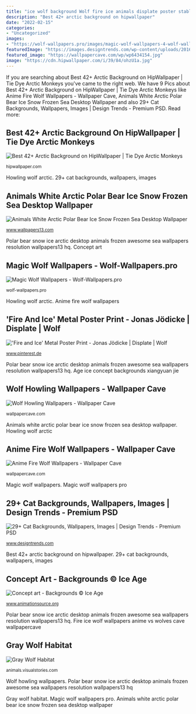 ```yaml
---
title: "ice wolf background Wolf fire ice animals displate poster stable star drawing animal posters fantasy cool mythical spirit drawings painting creatures sold fanoušků"
description: "Best 42+ arctic background on hipwallpaper"
date: "2022-02-15"
categories:
- "Uncategorized"
images:
- "https://wolf-wallpapers.pro/images/magic-wolf-wallpapers-4-wolf-wallpapers.pro.jpg"
featuredImage: "https://images.designtrends.com/wp-content/uploads/2016/03/28100051/Family-Love-of-Cat-Bakground.jpg"
featured_image: "https://wallpapercave.com/wp/wp6434154.jpg"
image: "https://cdn.hipwallpaper.com/i/39/84/ohzU1a.jpg"
---
```


If you are searching about Best 42+ Arctic Background on HipWallpaper | Tie Dye Arctic Monkeys you've came to the right web. We have 9 Pics about Best 42+ Arctic Background on HipWallpaper | Tie Dye Arctic Monkeys like Anime Fire Wolf Wallpapers - Wallpaper Cave, Animals White Arctic Polar Bear Ice Snow Frozen Sea Desktop Wallpaper and also 29+ Cat Backgrounds, Wallpapers, Images | Design Trends - Premium PSD. Read more:

## Best 42+ Arctic Background On HipWallpaper | Tie Dye Arctic Monkeys

![Best 42+ Arctic Background on HipWallpaper | Tie Dye Arctic Monkeys](https://cdn.hipwallpaper.com/i/39/84/ohzU1a.jpg "Fire ice wolf wallpapers anime vs wolves cave wallpapercave")

<small>hipwallpaper.com</small>

Howling wolf arctic. 29+ cat backgrounds, wallpapers, images

## Animals White Arctic Polar Bear Ice Snow Frozen Sea Desktop Wallpaper

![Animals White Arctic Polar Bear Ice Snow Frozen Sea Desktop Wallpaper](https://www.wallpapers13.com/wp-content/uploads/2016/03/Animals-white-arctic-polar-bear-ice-snow-frozen-sea-desktop-wallpaper-Hd.jpg "29+ cat backgrounds, wallpapers, images")

<small>www.wallpapers13.com</small>

Polar bear snow ice arctic desktop animals frozen awesome sea wallpapers resolution wallpapers13 hq. Concept art

## Magic Wolf Wallpapers - Wolf-Wallpapers.pro

![Magic Wolf Wallpapers - Wolf-Wallpapers.pro](https://wolf-wallpapers.pro/images/magic-wolf-wallpapers-4-wolf-wallpapers.pro.jpg "Animals white arctic polar bear ice snow frozen sea desktop wallpaper")

<small>wolf-wallpapers.pro</small>

Howling wolf arctic. Anime fire wolf wallpapers

## &#039;Fire And Ice&#039; Metal Poster Print - Jonas Jödicke | Displate | Wolf

![&#039;Fire and Ice&#039; Metal Poster Print - Jonas Jödicke | Displate | Wolf](https://i.pinimg.com/736x/72/b2/dc/72b2dc5fe664d6e759f4fbfdc13221c8.jpg "Polar bear snow ice arctic desktop animals frozen awesome sea wallpapers resolution wallpapers13 hq")

<small>www.pinterest.de</small>

Polar bear snow ice arctic desktop animals frozen awesome sea wallpapers resolution wallpapers13 hq. Age ice concept backgrounds xiangyuan jie

## Wolf Howling Wallpapers - Wallpaper Cave

![Wolf Howling Wallpapers - Wallpaper Cave](https://wallpapercave.com/wp/AtQk2Az.jpg "Fire ice wolf wallpapers anime vs wolves cave wallpapercave")

<small>wallpapercave.com</small>

Animals white arctic polar bear ice snow frozen sea desktop wallpaper. Howling wolf arctic

## Anime Fire Wolf Wallpapers - Wallpaper Cave

![Anime Fire Wolf Wallpapers - Wallpaper Cave](https://wallpapercave.com/wp/wp6434154.jpg "29+ cat backgrounds, wallpapers, images")

<small>wallpapercave.com</small>

Magic wolf wallpapers. Magic wolf wallpapers pro

## 29+ Cat Backgrounds, Wallpapers, Images | Design Trends - Premium PSD

![29+ Cat Backgrounds, Wallpapers, Images | Design Trends - Premium PSD](https://images.designtrends.com/wp-content/uploads/2016/03/28100051/Family-Love-of-Cat-Bakground.jpg "Anime fire wolf wallpapers")

<small>www.designtrends.com</small>

Best 42+ arctic background on hipwallpaper. 29+ cat backgrounds, wallpapers, images

## Concept Art - Backgrounds © Ice Age

![Concept art - Backgrounds © Ice Age](http://2.bp.blogspot.com/_eVdaHO5II2g/R2tGL2YBbHI/AAAAAAAABCc/RWuqEhkBOjs/s1600/campvista.jpg "Gray wolf habitat")

<small>www.animationsource.org</small>

Polar bear snow ice arctic desktop animals frozen awesome sea wallpapers resolution wallpapers13 hq. Fire ice wolf wallpapers anime vs wolves cave wallpapercave

## Gray Wolf Habitat

![Gray Wolf Habitat](https://media.visualstories.com/uploads/images/1/12/5240711-1280_899692896-1363596_l.jpg "Gray wolf habitat")

<small>animals.visualstories.com</small>

Wolf howling wallpapers. Polar bear snow ice arctic desktop animals frozen awesome sea wallpapers resolution wallpapers13 hq

Gray wolf habitat. Magic wolf wallpapers pro. Animals white arctic polar bear ice snow frozen sea desktop wallpaper
